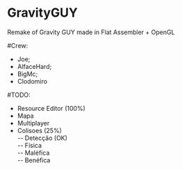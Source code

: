 # GravityGUY

Remake of Gravity GUY made in Flat Assembler + OpenGL

#Crew:
- Joe;
- AlfaceHard;
- BigMc;
- Clodomiro

#TODO:
- Resource Editor (100%)
- Mapa
- Multiplayer
- Colisoes (25%)<br />
-- Detecção (OK)<br />
-- Física<br />
-- Maléfica<br />
-- Benéfica<br />

